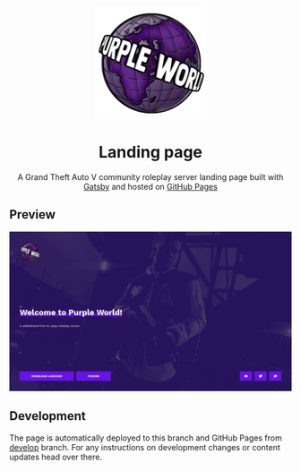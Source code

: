 <p align="center">
  <a href="https://play.purpleworld.net" target="_blank"><img src="logo/logo.png" alt="Purple World" /></a>
</p>
<h1 align="center">
  Landing page
</h1>

<p align="center">
  A Grand Theft Auto V community roleplay server landing page built with <a href="https://www.gatsbyjs.org/" target="_blank">Gatsby</a> and hosted on <a href="https://pages.github.com/" target="_blank">GitHub Pages</a>
</p>


## Preview

![Purple World landing website preview](preview/preview.png)


## Development
The page is automatically deployed to this branch and GitHub Pages from [develop](https://github.com/purple-world/purple-world.github.io/tree/develop) branch. For any instructions on development changes or content updates head over there.
